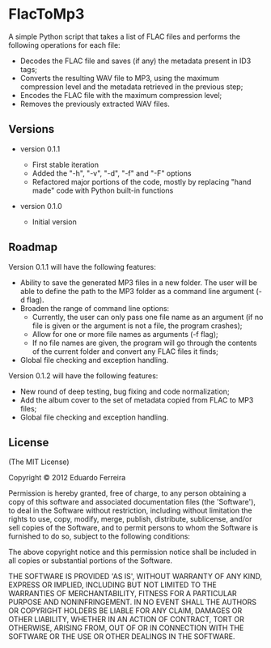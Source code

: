 FlacToMp3
=========

A simple Python script that takes a list of FLAC files and performs the
following operations for each file:

* Decodes the FLAC file and saves (if any) the metadata present in ID3 tags;
* Converts the resulting WAV file to MP3, using the maximum compression level
and the metadata retrieved in the previous step;
* Encodes the FLAC file with the maximum compression level;
* Removes the previously extracted WAV files.

Versions
--------

* version 0.1.1
	* First stable iteration
	* Added the "-h", "-v", "-d", "-f" and "-F" options
	* Refactored major portions of the code, mostly by replacing "hand made"
	code with Python built-in functions

* version 0.1.0
	* Initial version

Roadmap
-------

Version 0.1.1 will have the following features:

* Ability to save the generated MP3 files in a new folder. The user will be
able to define the path to the MP3 folder as a command line argument (-d flag).
* Broaden the range of command line options:
	* Currently, the user can only pass one file name as an argument (if no file
	is given or the argument is not a file, the program crashes);
	* Allow for one or more file names as arguments (-f flag);
	* If no file names are given, the program will go through the contents of
	the current folder and convert any FLAC files it finds;
* Global file checking and exception handling.

Version 0.1.2 will have the following features:

* New round of deep testing, bug fixing and code normalization;
* Add the album cover to the set of metadata copied from FLAC to MP3 files;
* Global file checking and exception handling.

License
-------

(The MIT License)

Copyright © 2012 Eduardo Ferreira

Permission is hereby granted, free of charge, to any person obtaining a copy
of this software and associated documentation files (the 'Software'), to deal
in the Software without restriction, including without limitation the rights
to use, copy, modify, merge, publish, distribute, sublicense, and/or sell
copies of the Software, and to permit persons to whom the Software is
furnished to do so, subject to the following conditions:

The above copyright notice and this permission notice shall be included in all
copies or substantial portions of the Software.

THE SOFTWARE IS PROVIDED 'AS IS', WITHOUT WARRANTY OF ANY KIND, EXPRESS OR
IMPLIED, INCLUDING BUT NOT LIMITED TO THE WARRANTIES OF MERCHANTABILITY,
FITNESS FOR A PARTICULAR PURPOSE AND NONINFRINGEMENT. IN NO EVENT SHALL THE
AUTHORS OR COPYRIGHT HOLDERS BE LIABLE FOR ANY CLAIM, DAMAGES OR OTHER
LIABILITY, WHETHER IN AN ACTION OF CONTRACT, TORT OR OTHERWISE, ARISING FROM,
OUT OF OR IN CONNECTION WITH THE SOFTWARE OR THE USE OR OTHER DEALINGS IN THE
SOFTWARE.
